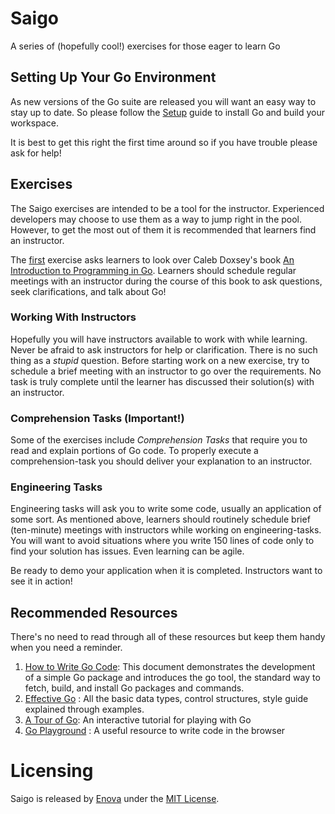 # Saigo
A series of (hopefully cool!) exercises for those eager to learn Go


## Setting Up Your Go Environment

As new versions of the Go suite are released you will want an
easy way to stay up to date. So please follow the [Setup](setup-environment.md)
guide to install Go and build your workspace.

It is best to get this right the first time around so if you have
trouble please ask for help!


## Exercises

The Saigo exercises are intended to be a tool for the instructor. Experienced developers may choose
to use them as a way to jump right in the pool. However, to get the most out of them it is recommended that
learners find an instructor.

The [first](https://github.com/enova/saigo/tree/master/exercise-000-prep) exercise asks learners to look over Caleb
Doxsey's book [An Introduction to Programming in Go](https://www.golang-book.com/books/intro). Learners should schedule regular
meetings with an instructor during the course of this book to ask questions, seek clarifications, and talk about Go!

### Working With Instructors

Hopefully you will have instructors available to work with while learning. Never be
afraid to ask instructors for help or clarification. There is no such thing as a _stupid_ question.
Before starting work on a new exercise, try to schedule a brief meeting with an instructor to go over the requirements.
No task is truly complete until the learner has discussed their solution(s) with an instructor.

### Comprehension Tasks (Important!)

Some of the exercises include _Comprehension Tasks_ that require you to read and explain
portions of Go code. To properly execute a comprehension-task you should deliver your explanation to
an instructor.

### Engineering Tasks

Engineering tasks will ask you to write some code, usually an application of some sort.
As mentioned above, learners should routinely schedule brief (ten-minute) meetings with instructors
while working on engineering-tasks. You will want to avoid situations where you write 150 lines of code
only to find your solution has issues. Even learning can be agile.

Be ready to demo your application when it is completed. Instructors want to see it in action!

## Recommended Resources

There's no need to read through all of these resources but keep them handy when you need a reminder.

  1. [How to Write Go Code](https://golang.org/doc/code.html): This document demonstrates the development of a simple Go package and introduces the go tool, the standard way to fetch, build, and install Go packages and commands.
  2. [Effective Go](https://golang.org/doc/effective_go.html) : All the basic data types, control structures, style guide explained through examples.
  3. [A Tour of Go](https://tour.golang.org/welcome/1): An interactive tutorial for playing with Go
  4. [Go Playground](https://play.golang.org/) : A useful resource to write code in the browser


# Licensing
Saigo is released by [Enova](http://www.enova.com) under the
[MIT License](https://github.com/enova/saigo/blob/master/LICENSE).
